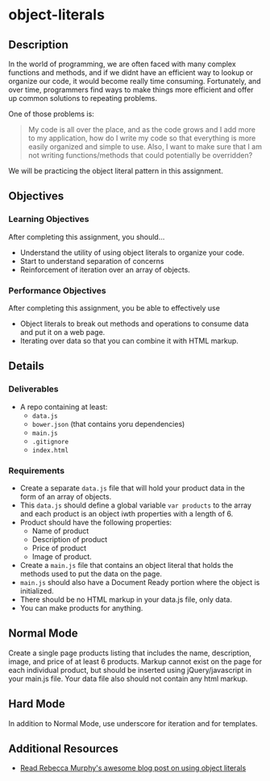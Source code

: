 # object-literals

## Description
In the world of programming, we are often faced with many complex functions and methods, and if we didnt have an efficient way to lookup or organize our code, it would become really time consuming.  Fortunately, and over time, programmers find ways to make things more efficient and offer up common solutions to repeating problems.

One of those problems is:

<blockquote>
My code is all over the place, and as the code grows and I add more to my application, how do I write my code so that everything is more easily organized and simple to use.  Also, I want to make sure that I am not writing functions/methods that could potentially be overridden?
</blockquote>

We will be practicing the object literal pattern in this assignment.

## Objectives

### Learning Objectives

After completing this assignment, you should…

* Understand the utility of using object literals to organize your code.
* Start to understand separation of concerns
* Reinforcement of iteration over an array of objects.

### Performance Objectives

After completing this assignment, you be able to effectively use

* Object literals to break out methods and operations to consume data and put it on a web page.
* Iterating over data so that you can combine it with HTML markup.


## Details

### Deliverables

* A repo containing at least:
  * `data.js`
  * `bower.json` (that contains yoru dependencies)
  * `main.js`
  * `.gitignore`
  * `index.html`

### Requirements

* Create a separate `data.js` file that will hold your product data in the form of an array of objects.
* This `data.js` should define a global variable `var products` to the array and each product is an object iwth properties with a length of 6.
* Product should have the following properties:
  - Name of product
  - Description of product
  - Price of product
  - Image of product.
* Create a `main.js` file that contains an object literal that holds the methods used to put the data on the page.
* `main.js` should also have a Document Ready portion where the object is initialized.
* There should be no HTML markup in your data.js file, only data.
* You can make products for anything.

## Normal Mode

Create a single page products listing that includes the name, description, image, and price of at least 6 products.  Markup cannot exist on the page for each individual product, but should be inserted using jQuery/javascript in your main.js file.  Your data file also should not contain any html markup.

## Hard Mode

In addition to Normal Mode, use underscore for iteration and for templates.



## Additional Resources

* [Read Rebecca Murphy's awesome blog post on using object literals](http://rmurphey.com/blog/2009/10/15/using-objects-to-organize-your-code/)
